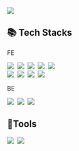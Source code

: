 <img src="https://capsule-render.vercel.app/api?type=waving&color=0500BE&height=250&section=header&text=김종현's%20Github!&fontSize=80&fontColor=ffffff&fontAlignY=40&fontAlign=50" />

<!--
- 🔭 I’m currently working on ...
- 
- 👯 I’m looking to collaborate on ...
- 🤔 I’m looking for help with ...
- 💬 Ask me about ...
- 📫 How to reach me: ...
- 😄 Pronouns: ...
- ⚡ Fun fact: ...
-->

<h2> 📚 Tech Stacks </h2>
<div>
    <p>FE</p>
    <img src="https://img.shields.io/badge/html5-E34F26?style=for-the-badge&logo=html5&logoColor=white"/>&nbsp
    <img src="https://img.shields.io/badge/css-1572B6?style=for-the-badge&logo=css3&logoColor=white"/>&nbsp
    <img src="https://img.shields.io/badge/Sass-CC6699?style=for-the-badge&logo=sass&logoColor=white"/>&nbsp
    <img src="https://img.shields.io/badge/Tailwind_CSS-38B2AC?style=for-the-badge&logo=tailwind-css&logoColor=white"/>&nbsp
    <img src="https://img.shields.io/badge/Material--UI-0081CB?style=for-the-badge&logo=material-ui&logoColor=white"/>&nbsp
    <br>
    <img src="https://img.shields.io/badge/javascript-F7DF1E?style=for-the-badge&logo=javascript&logoColor=black"/>&nbsp
    <img src="https://img.shields.io/badge/react-61DAFB?style=for-the-badge&logo=react&logoColor=black"/>&nbsp
    <img src="https://img.shields.io/badge/Redux-593D88?style=for-the-badge&logo=redux&logoColor=white"/>&nbsp
    <img src="https://img.shields.io/badge/TypeScript-007ACC?style=for-the-badge&logo=typescript&logoColor=white">&nbsp
    <br>
    <p>BE</p>
    <img src="https://img.shields.io/badge/node.js-339933?style=for-the-badge&logo=Node.js&logoColor=white"/>&nbsp
    <img src="https://img.shields.io/badge/express-000000?style=for-the-badge&logo=express&logoColor=white"/>&nbsp
    <img src="https://img.shields.io/badge/mongoDB-47A248?style=for-the-badge&logo=MongoDB&logoColor=white"/>&nbsp
</div>

<h2> 🌱Tools </h2>
<div>
  <img src="https://img.shields.io/badge/github-181717?style=for-the-badge&logo=github&logoColor=white"/>&nbsp
  <img src="https://img.shields.io/badge/git-F05032?style=for-the-badge&logo=git&logoColor=white"/>&nbsp
</div>

<!-- 
<h2> 🔭 I’m currently working on ... </h2> 
-->


